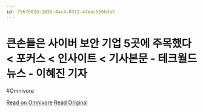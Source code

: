 ```yaml
---
id: 7567002d-102d-4ac4-8312-4feec566b3a5
---
```


# 큰손들은 사이버 보안 기업 5곳에 주목했다 < 포커스 < 인사이트 < 기사본문 - 테크월드뉴스 - 이혜진 기자
#Omnivore

[Read on Omnivore](https://omnivore.app/me/https-www-epnc-co-kr-news-article-view-html-idxno-214421-18e2992e3cc)
[Read Original](https://www.epnc.co.kr/news/articleView.html?idxno=214421)

